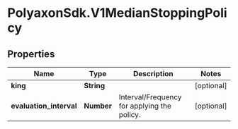# PolyaxonSdk.V1MedianStoppingPolicy

## Properties
Name | Type | Description | Notes
------------ | ------------- | ------------- | -------------
**king** | **String** |  | [optional] 
**evaluation_interval** | **Number** | Interval/Frequency for applying the policy. | [optional] 


